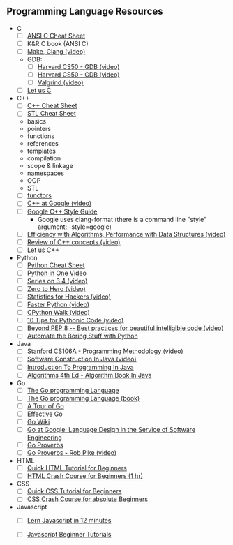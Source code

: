 ## Programming Language Resources

- C
    - [ ] [ANSI C Cheat Sheet](https://github.com/jwasham/google-interview-university/blob/master/extras/cheat%20sheets/C%20Reference%20Card%20(ANSI)%202.2.pdf)
    - [ ] K&R C book (ANSI C)
    - [ ] [Make, Clang (video)](https://www.youtube.com/watch?v=U3zCxnj2w8M)
    - GDB:
        - [ ] [Harvard CS50 - GDB (video)](https://www.youtube.com/watch?v=USPvePv1uzE)
        - [ ] [Harvard CS50 - GDB (video)](https://www.youtube.com/watch?v=y5JmQItfFck)
      - [ ] [Valgrind (video)](https://www.youtube.com/watch?v=fvTsFjDuag8)
    - [ ] [Let us C](https://books.google.co.in/books/about/Let_Us_C.html?id=7HrjAAAACAAJ)

- C++
    - [ ] [C++ Cheat Sheet](https://github.com/jwasham/google-interview-university/blob/master/extras/cheat%20sheets/Cpp_reference.pdf)
    - [ ] [STL Cheat Sheet](https://github.com/jwasham/google-interview-university/blob/master/extras/cheat%20sheets/STL%20Quick%20Reference%201.29.pdf)
    - basics
    - pointers
    - functions
    - references
    - templates
    - compilation
    - scope & linkage
    - namespaces
    - OOP
    - STL
    - [ ] [functors](http://www.cprogramming.com/tutorial/functors-function-objects-in-c++.html)
    - [ ] [C++ at Google (video)](https://www.youtube.com/watch?v=NOCElcMcFik)
    - [ ] [Google C++ Style Guide](https://google.github.io/styleguide/cppguide.html)
        - Google uses clang-format (there is a command line "style" argument: -style=google)
    - [ ] [Efficiency with Algorithms, Performance with Data Structures (video)](https://youtu.be/fHNmRkzxHWs)
    - [ ] [Review of C++ concepts (video)](https://www.youtube.com/watch?v=Rub-JsjMhWY)
    - [ ] [Let us C++](https://books.google.co.in/books/about/Let_Us_C++.html?id=6HrjAAAACAAJ)

- Python
    - [ ] [Python Cheat Sheet](https://github.com/jwasham/google-interview-university/blob/master/extras/cheat%20sheets/python-cheat-sheet-v1.pdf)
    - [ ] [Python in One Video](https://www.youtube.com/watch?v=N4mEzFDjqtA)
    - [ ] [Series on 3.4 (video)](https://www.youtube.com/playlist?list=PL6gx4Cwl9DGAcbMi1sH6oAMk4JHw91mC_)
    - [ ] [Zero to Hero (video)](https://www.youtube.com/watch?v=TV9tSHFAFjg)
    - [ ] [Statistics for Hackers (video)](https://www.youtube.com/watch?v=Iq9DzN6mvYA)
    - [ ] [Faster Python (video)](https://www.youtube.com/watch?v=JDSGVvMwNM8)
    - [ ] [CPython Walk (video)](https://www.youtube.com/watch?v=LhadeL7_EIU&list=PLzV58Zm8FuBL6OAv1Yu6AwXZrnsFbbR0S&index=6)
    - [ ] [10 Tips for Pythonic Code (video)](https://www.youtube.com/watch?v=_O23jIXsshs)
    - [ ] [Beyond PEP 8 -- Best practices for beautiful intelligible code (video)](https://www.youtube.com/watch?v=wf-BqAjZb8M)
    - [ ] [Automate the Boring Stuff with Python](https://automatetheboringstuff.com/)
    
- Java
    - [ ] [Stanford CS106A - Programming Methodology (video)](https://see.stanford.edu/Course/CS106A)
    - [ ] [Software Construction In Java (video)](https://www.edx.org/course/software-construction-java-mitx-6-005-1x)
    - [ ] [Introduction To Programming In Java](http://introcs.cs.princeton.edu/java/home/)
    - [ ] [Algorithms 4th Ed - Algorithm Book In Java](http://algs4.cs.princeton.edu/home/)   
- Go
    - [ ] [The Go programming Language](https://golang.org/)
    - [ ] [The Go programming Language (book)](http://www.gopl.io/)
    - [ ] [A Tour of Go](https://tour.golang.org/)
    - [ ] [Effective Go](https://golang.org/doc/effective_go.html)
    - [ ] [Go Wiki](https://golang.org/wiki)
    - [ ] [Go at Google: Language Design in the Service of Software Engineering](https://talks.golang.org/2012/splash.article)
    - [ ] [Go Proverbs](http://go-proverbs.github.io/)
    - [ ] [Go Proverbs - Rob Pike (video)](https://www.youtube.com/watch?v=PAAkCSZUG1c)
- HTML
    - [ ] [Quick HTML Tutorial for Beginners](https://www.youtube.com/playlist?list=PLr6-GrHUlVf_ZNmuQSXdS197Oyr1L9sPB)
    - [ ] [HTML Crash Course for Beginners (1 hr)](https://www.youtube.com/watch?v=UB1O30fR-EE)
- CSS
    - [ ] [Quick CSS Tutorial for Beginners](https://www.youtube.com/playlist?list=PLr6-GrHUlVf8JIgLcu3sHigvQjTw_aC9C)
    - [ ] [CSS Crash Course for absolute Beginners](https://www.youtube.com/watch?v=yfoY53QXEnI)
- Javascript
    - [ ] [Lern Javascript in 12 minutes](https://www.youtube.com/watch?v=Ukg_U3CnJWI)
    - [ ] [Javascript Beginner Tutorials](https://www.youtube.com/playlist?list=PL41lfR-6DnOrwYi5d824q9-Y6z3JdSgQa)

